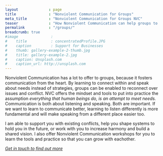 ```yaml
---
layout              : page
title               : "Nonviolent Communication for Groups"
meta_title          : "Nonviolent Communication for Groups NVC"
teaser              : "How Nonviolent Communication can help groups to find more cohesion."
permalink           : "/groups/"
breadcrumb: true
#image               : 
#    title           : concentratedProfile.JPG
#    caption         : Support for Businesses
#    thumb: gallery-example-2-thumb.jpg
#    title: gallery-example-2.jpg
#    caption: Unsplash.com
#    caption_url: http://unsplash.com
---
```


Nonviolent Communication has a lot to offer to groups, because it fosters communication from the heart. By learning to connect within and speak about needs instead of strategies, groups can be enabled to reconnect over issues and conflict. NVC offers the mindset and tools to put into practice the assumption _everything that human beings do, is an attempt to meet needs._ Communication is both about listening and speaking. Both are important. If we want to learn to communicate better, learning to listen differently is more fundamental and will make speaking from a different place easier too. 
 
I am able to support you with existing conflicts, help you shape systems to hold you in the future, or work with you to increase harmony and build a shared vision. I also offer Nonviolent Communication workshops for you to learn the tools and practice so that you can grow with eachother.

[_Get in touch to find out more_](/contact/)  
